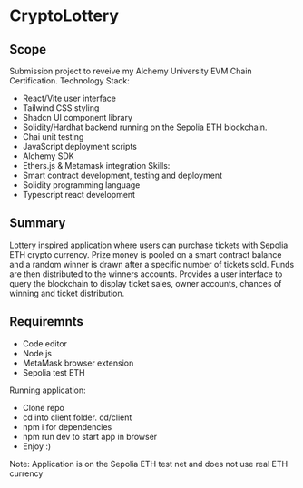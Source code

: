 # CryptoLottery
## Scope
Submission project to reveive my Alchemy University EVM Chain Certification.
Technology Stack:
- React/Vite user interface
- Tailwind CSS styling
- Shadcn UI component library
- Solidity/Hardhat backend running on the Sepolia ETH blockchain.
- Chai unit testing
- JavaScript deployment scripts
- Alchemy SDK
- Ethers.js & Metamask integration
Skills:
- Smart contract development, testing and deployment
- Solidity programming language
- Typescript react development

## Summary
Lottery inspired application where users can purchase tickets with Sepolia ETH crypto currency. 
Prize money is pooled on a smart contract balance and a random winner is drawn after a specific number of tickets sold. 
Funds are then distributed to the winners accounts.
Provides a user interface to query the blockchain to display ticket sales, owner accounts, chances of winning and ticket distribution.

## Requiremnts
- Code editor
- Node js
- MetaMask browser extension
- Sepolia test ETH

Running application:
- Clone repo
- cd into client folder. cd/client
- npm i for dependencies
- npm run dev to start app in browser
- Enjoy :)

Note: Application is on the Sepolia ETH test net and does not use real ETH currency
